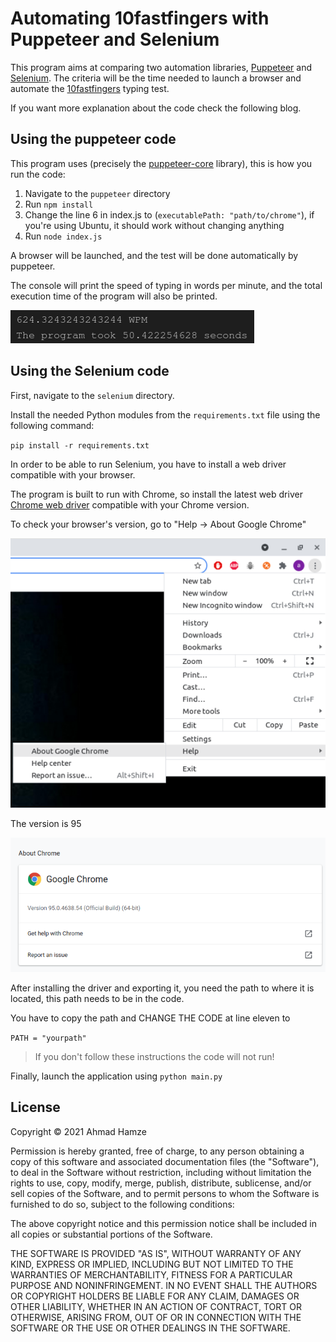# Automating 10fastfingers with Puppeteer and Selenium

This program aims at comparing two automation libraries, [Puppeteer](https://pptr.dev/) and [Selenium](https://www.selenium.dev/). The criteria will be the time needed to launch a browser and automate the [10fastfingers](https://10fastfingers.com/) typing test.

If you want more explanation about the code check the following blog.

## Using the puppeteer code

This program uses (precisely the [puppeteer-core](https://www.npmjs.com/package/puppeteer-core) library), this is how you run the code:

1. Navigate to the `puppeteer` directory
2. Run `npm install`
3. Change the line 6 in index.js to (`executablePath: "path/to/chrome"`), if you're using Ubuntu, it should work without changing anything
4. Run `node index.js`

A browser will be launched, and the test will be done automatically by puppeteer.

The console will print the speed of typing in words per minute, and the total execution time of the program will also be printed.

![Runtime](./puppeteer/images/puppeteerruntime2.png)

## Using the Selenium code

First, navigate to the `selenium` directory.

Install the needed Python modules from the `requirements.txt` file using the following command:

`pip install -r requirements.txt`

In order to be able to run Selenium, you have to install a web driver compatible with your browser.

The program is built to run with Chrome, so install the latest web driver [Chrome web driver](https://sites.google.com/chromium.org/driver/) compatible with your Chrome version.

To check your browser's version, go to "Help -> About Google Chrome"

![About Chrome](./selenium/images/about-chrome.png)

The version is 95

![Chrome Version](./selenium/images/chrome-version.png)

After installing the driver and exporting it, you need the path to where it is located, this path needs to be in the code.

You have to copy the path and CHANGE THE CODE at line eleven to

`PATH = "yourpath"`

> If you don't follow these instructions the code will not run!

Finally, launch the application using `python main.py`

## License

Copyright &copy; 2021 Ahmad Hamze

Permission is hereby granted, free of charge, to any person obtaining a copy of this software and associated documentation files (the "Software"), to deal in the Software without restriction, including without limitation the rights to use, copy, modify, merge, publish, distribute, sublicense, and/or sell copies of the Software, and to permit persons to whom the Software is furnished to do so, subject to the following conditions:

The above copyright notice and this permission notice shall be included in all copies or substantial portions of the Software.

THE SOFTWARE IS PROVIDED "AS IS", WITHOUT WARRANTY OF ANY KIND, EXPRESS OR IMPLIED, INCLUDING BUT NOT LIMITED TO THE WARRANTIES OF MERCHANTABILITY, FITNESS FOR A PARTICULAR PURPOSE AND NONINFRINGEMENT. IN NO EVENT SHALL THE AUTHORS OR COPYRIGHT HOLDERS BE LIABLE FOR ANY CLAIM, DAMAGES OR OTHER LIABILITY, WHETHER IN AN ACTION OF CONTRACT, TORT OR OTHERWISE, ARISING FROM, OUT OF OR IN CONNECTION WITH THE SOFTWARE OR THE USE OR OTHER DEALINGS IN THE SOFTWARE.
